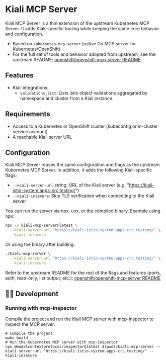 # Kiali MCP Server

Kiali MCP Server is a thin extension of the upstream Kubernetes MCP Server. It adds Kiali-specific tooling while keeping the same core behavior and configuration.

- Based on `kubernetes-mcp-server` (native Go MCP server for Kubernetes/OpenShift)
- For the full set of tools and behavior adopted from upstream, see the upstream README: [openshift/openshift-mcp-server README](https://github.com/openshift/openshift-mcp-server/blob/main/README.md)

## Features

- Kiali integrations:
  - `validations_list`: Lists Istio object validations aggregated by namespace and cluster from a Kiali instance.

## Requirements

- Access to a Kubernetes or OpenShift cluster (kubeconfig or in-cluster service account)
- A reachable Kiali server URL

## Configuration

Kiali MCP Server reuses the same configuration and flags as the upstream Kubernetes MCP Server. In addition, it adds the following Kiali-specific flags:

- `--kiali-server-url` string: URL of the Kiali server (e.g. "https://kiali-istio-system.apps-crc.testing/")
- `--kiali-insecure`: Skip TLS verification when connecting to the Kiali server

You can run the server via npx, uvx, or the compiled binary. Example using npx:

```sh
npx -y kiali-mcp-server@latest \
  --kiali-server-url "https://kiali-istio-system.apps-crc.testing/" \
  --kiali-insecure
```

Or using the binary after building:

```sh
./kiali-mcp-server \
  --kiali-server-url "https://kiali-istio-system.apps-crc.testing/" \
  --kiali-insecure
```

Refer to the upstream README for the rest of the flags and features (ports, auth, read-only, list output, etc.): [openshift/openshift-mcp-server README](https://github.com/openshift/openshift-mcp-server/blob/main/README.md)



## 🧑‍💻 Development <a id="development"></a>

### Running with mcp-inspector

Compile the project and run the Kiali MCP server with [mcp-inspector](https://modelcontextprotocol.io/docs/tools/inspector) to inspect the MCP server.

```shell
# Compile the project
make build
# Run the Kubernetes MCP server with mcp-inspector
npx @modelcontextprotocol/inspector@latest $(pwd)/kiali-mcp-server --kiali-server-url "https://kiali-istio-system.apps-crc.testing/" --kiali-insecure
```
